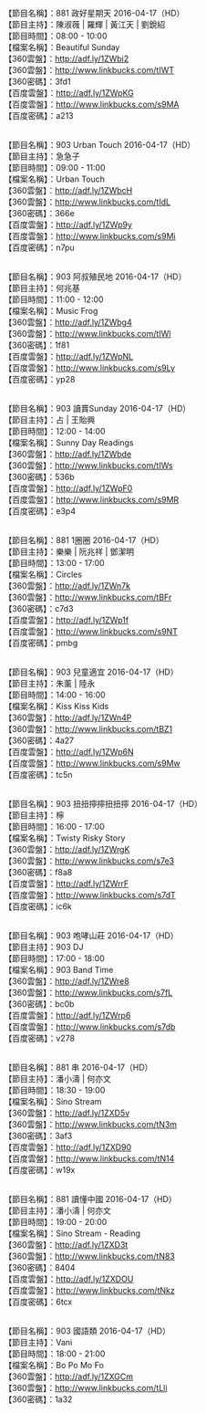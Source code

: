 <br>【節目名稱】：881 政好星期天 2016-04-17（HD）
<br>【節目主持】：陳淑薇 | 羅輝 | 黃江天 | 劉銳紹
<br>【節目時間】：08:00 - 10:00
<br>【檔案名稱】：Beautiful Sunday
<br>【360雲盤】：http://adf.ly/1ZWbi2
<br>【360雲盤】：http://www.linkbucks.com/tIWT
<br>【360密碼】：3fd1
<br>【百度雲盤】：http://adf.ly/1ZWpKG
<br>【百度雲盤】：http://www.linkbucks.com/s9MA
<br>【百度密碼】：a213

<br>【節目名稱】：903 Urban Touch 2016-04-17（HD）
<br>【節目主持】：急急子
<br>【節目時間】：09:00 - 11:00
<br>【檔案名稱】：Urban Touch
<br>【360雲盤】：http://adf.ly/1ZWbcH
<br>【360雲盤】：http://www.linkbucks.com/tIdL
<br>【360密碼】：366e
<br>【百度雲盤】：http://adf.ly/1ZWp9y
<br>【百度雲盤】：http://www.linkbucks.com/s9Mi
<br>【百度密碼】：n7pu

<br>【節目名稱】：903 阿叔殖民地 2016-04-17（HD）
<br>【節目主持】：何兆基
<br>【節目時間】：11:00 - 12:00
<br>【檔案名稱】：Music Frog
<br>【360雲盤】：http://adf.ly/1ZWbg4
<br>【360雲盤】：http://www.linkbucks.com/tIWl
<br>【360密碼】：1f81
<br>【百度雲盤】：http://adf.ly/1ZWpNL
<br>【百度雲盤】：http://www.linkbucks.com/s9Ly
<br>【百度密碼】：yp28

<br>【節目名稱】：903 讀賣Sunday 2016-04-17（HD）
<br>【節目主持】：占 | 王貽興
<br>【節目時間】：12:00 - 14:00
<br>【檔案名稱】：Sunny Day Readings
<br>【360雲盤】：http://adf.ly/1ZWbde
<br>【360雲盤】：http://www.linkbucks.com/tIWs
<br>【360密碼】：536b
<br>【百度雲盤】：http://adf.ly/1ZWpF0
<br>【百度雲盤】：http://www.linkbucks.com/s9MR
<br>【百度密碼】：e3p4

<br>【節目名稱】：881 1圈圈 2016-04-17（HD）
<br>【節目主持】：樂樂 | 阮兆祥 | 鄧潔明
<br>【節目時間】：13:00 - 17:00
<br>【檔案名稱】：Circles
<br>【360雲盤】：http://adf.ly/1ZWn7k
<br>【360雲盤】：http://www.linkbucks.com/tBFr
<br>【360密碼】：c7d3
<br>【百度雲盤】：http://adf.ly/1ZWp1f
<br>【百度雲盤】：http://www.linkbucks.com/s9NT
<br>【百度密碼】：pmbg

<br>【節目名稱】：903 兒童適宜 2016-04-17（HD）
<br>【節目主持】：朱薰 | 陸永
<br>【節目時間】：14:00 - 16:00
<br>【檔案名稱】：Kiss Kiss Kids
<br>【360雲盤】：http://adf.ly/1ZWn4P
<br>【360雲盤】：http://www.linkbucks.com/tBZ1
<br>【360密碼】：4a27
<br>【百度雲盤】：http://adf.ly/1ZWp6N
<br>【百度雲盤】：http://www.linkbucks.com/s9Mw
<br>【百度密碼】：tc5n

<br>【節目名稱】：903 扭扭擰擰扭扭擰 2016-04-17（HD）
<br>【節目主持】：檸
<br>【節目時間】：16:00 - 17:00
<br>【檔案名稱】：Twisty Risky Story
<br>【360雲盤】：http://adf.ly/1ZWrgK
<br>【360雲盤】：http://www.linkbucks.com/s7e3
<br>【360密碼】：f8a8
<br>【百度雲盤】：http://adf.ly/1ZWrrF
<br>【百度雲盤】：http://www.linkbucks.com/s7dT
<br>【百度密碼】：ic6k

<br>【節目名稱】：903 咆哮山莊 2016-04-17（HD）
<br>【節目主持】：903 DJ
<br>【節目時間】：17:00 - 18:00
<br>【檔案名稱】：903 Band Time
<br>【360雲盤】：http://adf.ly/1ZWre8
<br>【360雲盤】：http://www.linkbucks.com/s7fL
<br>【360密碼】：bc0b
<br>【百度雲盤】：http://adf.ly/1ZWrp6
<br>【百度雲盤】：http://www.linkbucks.com/s7db
<br>【百度密碼】：v278

<br>【節目名稱】：881 串 2016-04-17（HD）
<br>【節目主持】：潘小濤 | 何亦文
<br>【節目時間】：18:30 - 19:00
<br>【檔案名稱】：Sino Stream
<br>【360雲盤】：http://adf.ly/1ZXD5v
<br>【360雲盤】：http://www.linkbucks.com/tN3m
<br>【360密碼】：3af3
<br>【百度雲盤】：http://adf.ly/1ZXD90
<br>【百度雲盤】：http://www.linkbucks.com/tN14
<br>【百度密碼】：w19x

<br>【節目名稱】：881 讀懂中國 2016-04-17（HD）
<br>【節目主持】：潘小濤 | 何亦文
<br>【節目時間】：19:00 - 20:00
<br>【檔案名稱】：Sino Stream - Reading
<br>【360雲盤】：http://adf.ly/1ZXD3t
<br>【360雲盤】：http://www.linkbucks.com/tN83
<br>【360密碼】：8404
<br>【百度雲盤】：http://adf.ly/1ZXDOU
<br>【百度雲盤】：http://www.linkbucks.com/tNkz
<br>【百度密碼】：6tcx

<br>【節目名稱】：903 國語類 2016-04-17（HD）
<br>【節目主持】：Vani
<br>【節目時間】：18:00 - 21:00
<br>【檔案名稱】：Bo Po Mo Fo
<br>【360雲盤】：http://adf.ly/1ZXGCm
<br>【360雲盤】：http://www.linkbucks.com/tLli
<br>【360密碼】：1a32
